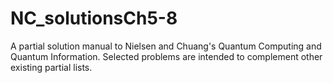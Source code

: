 # NC_solutionsCh5-8
A partial solution manual to Nielsen and Chuang's Quantum Computing and Quantum Information. Selected problems are intended to complement other existing partial lists. 
